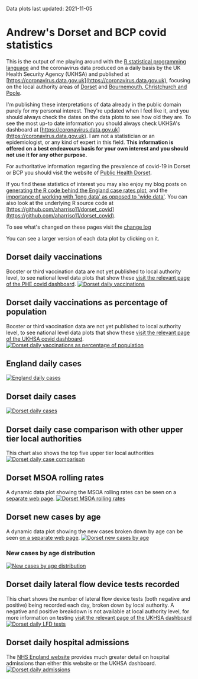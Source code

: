 Data plots last updated: 2021-11-05

# Andrew's Dorset and BCP covid statistics

This is the output of me playing around with the [R statistical programming language](https://rafalab.github.io/dsbook/getting-started.html) and the coronavirus data produced on a daily basis by the UK Health Security Agency (UKHSA) and published at [https://coronavirus.data.gov.uk](https://coronavirus.data.gov.uk), focusing on the local authority areas of [Dorset](https://www.dorsetcouncil.gov.uk/) and [Bournemouth, Christchurch and Poole](https://www.bcpcouncil.gov.uk/).

I'm publishing these interpretations of data already in the public domain purely for my personal interest. They're updated when I feel like it, and you should always check the dates on the data plots to see how old they are. To see the most up-to date information you should always check UKHSA's dashboard at [https://coronavirus.data.gov.uk](https://coronavirus.data.gov.uk). I am not a statistician or an epidemiologist, or any kind of expert in this field. **This information is offered on a best endeavours basis for your own interest and you should not use it for any other purpose.**

For authoritative information regarding the prevalence of covid-19 in Dorset or BCP you should visit the website of [Public Health Dorset](https://www.publichealthdorset.org.uk/).

If you find these statistics of interest you may also enjoy my blog posts on [generating the R code behind the England case rates plot](https://www.ajharrison.org.uk/2021/05/03/interpreting-covid-case-rates-with-r/), and the [importance of working with 'long data' as opposed to 'wide data'](https://www.ajharrison.org.uk/2021/05/22/converting-wide-data-into-long-with-r/). You can also look at the underlying R source code at [https://github.com/aharriso11/dorset_covid](https://github.com/aharriso11/dorset_covid).

To see what's changed on these pages visit the [change log](CHANGELOG.md)

You can see a larger version of each data plot by clicking on it.

## Dorset daily vaccinations
Booster or third vaccination data are not yet published to local authority level, to see national level data plots that show these [visit the relevant page of the PHE covid dashboard](https://coronavirus.data.gov.uk/details/vaccinations?areaType=nation&areaName=England).
[![Dorset daily vaccinations](daily_dorset_vaccinations.png)](daily_dorset_vaccinations.png?raw=true)

## Dorset daily vaccinations as percentage of population
Booster or third vaccination data are not yet published to local authority level, to see national level data plots that show these [visit the relevant page of the UKHSA covid dashboard](https://coronavirus.data.gov.uk/details/vaccinations?areaType=nation&areaName=England).
[![Dorset daily vaccinations as percentage of population](daily_dorset_vaccs_percentage.png)](daily_dorset_vaccs_percentage.png?raw=true)

## England daily cases
[![England daily cases](daily_england_cases.png)](daily_england_cases.png?raw=true)

## Dorset daily cases
[![Dorset daily cases](daily_dorset_cases.png)](daily_dorset_cases.png?raw=true)

## Dorset daily case comparison with other upper tier local authorities
This chart also shows the top five upper tier local authorities
[![Dorset daily case comparison](daily_cases_utlas.png)](daily_cases_utlas.png?raw=true)

## Dorset MSOA rolling rates
A dynamic data plot showing the MSOA rolling rates can be seen on a [separate web page](msoa_cases.html).
[![Dorset MSOA rolling rates](dorset_msoa_cases.png)](msoa_cases.html)

## Dorset new cases by age
A dynamic data plot showing the new cases broken down by age can be seen [on a separate web page](age_cases.html).
[![Dorset new cases by age](dorset_age_cases.png)](age_cases.html)

### New cases by age distribution
[![New cases by age distribution](dorset_age_cases_percentage.png)](dorset_age_cases_percentage.png?raw=true)

## Dorset daily lateral flow device tests recorded
This chart shows the number of lateral flow device tests (both negative and positive) being recorded each day, broken down by local authority. A negative and positive breakdown is not available at local authority level, for more information on testing [visit the relevant page of the UKHSA dashboard](https://coronavirus.data.gov.uk/details/testing)
[![Dorset daily LFD tests](daily_lfd.png)](daily_lfd.png)

## Dorset daily hospital admissions
The [NHS England website](https://www.england.nhs.uk/statistics/statistical-work-areas/covid-19-hospital-activity/) provides much greater detail on hospital admissions than either this website or the UKHSA dashboard.
[![Dorset daily admissions](daily_dorset_admissions.png)](daily_dorset_admissions.png?raw=true)
